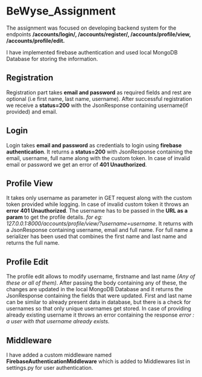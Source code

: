 ﻿# BeWyse_Assignment

The assignment was focused on developing backend system for the endpoints **/accounts/login/, /accounts/register/, /accounts/profile/view, /accounts/profile/edit.**

I have implemented firebase authentication and used local MongoDB Database for storing the information.

## Registration

Registration part takes **email and password** as required fields and rest are optional (i.e first name, last name, username).
After successful registration we receive a **status=200** with the JsonResponse containing username(if provided) and email.

## Login
Login takes **email and password** as credentials to login using **firebase authentication**.
It returns a **status=200** with JsonResponse containing the email, username, full name along with the custom token.
In case of invalid email or password we get an error of **401 Unauthorized**.

## Profile View
It takes only username as parameter in GET request along with the custom token provided while logging.
In case of invalid custom token it throws an **error 401 Unauthorized**.
The username has to be passed in the **URL as a param** to get the profile details. _for eg: 127.0.0.1:8000/accounts/profile/view/?username=username_.
It returns with a JsonResponse containing username, email and full name.
For full name a serializer has been used that combines the first name and last name and returns the full name.

## Profile Edit
The profile edit allows to modify username, firstname and last name _(Any of these or all of them)_.
After passing the body containing any of these, the changes are updated in the local MongoDB Database and it returns the JsonResponse containing the fields that were updated.
First and last name can be similar to already present data in database, but there is a check for usernames so that only unique usernames get stored.
In case of providing already existing username it throws an error containing the response _error : a user with that username already exists._

## Middleware
I have added a custom middleware named **FirebaseAuthenticationMiddleware** which is added to Middlewares list in settings.py for user authentication.

